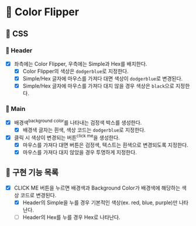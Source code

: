 # 🚖 Color Flipper

## 🎨 CSS

### 📌 Header

- [x] 좌측에는 Color Flipper, 우측에는 Simple과 Hex를 배치한다.
  - [x] Color Flipper의 색상은 `dodgerblue`로 지정한다.
  - [x] Simple/Hex 글자에 마우스를 가져다 대면 색상이 `dodgerblue`로 변경된다.
  - [x] Simple/Hex 글자에 마우스를 가져다 대지 않을 경우 색상은 `black`으로 지정한다.

### 📌 Main

- [x] 배경색<sup>background color</sup>를 나타내는 검정색 박스를 생성한다.
  - [x] 배경색 글자는 흰색, 색상 코드는 `dodgerblue`로 지정한다.
- [x] 클릭 시 색상이 변경되는 버튼<sup>click me</sup>을 생성한다.
  - [x] 마우스를 가져다 대면 버튼은 검정색, 텍스트는 흰색으로 변경되도록 지정한다.
  - [x] 마우스를 가져다 대지 않았을 경우 투명하게 지정한다.

## 🚀 구현 기능 목록

- [x] CLICK ME 버튼을 누르면 배경색과 Background Color가 배경색에 해당하는 색상 코드로 변경된다.
  - [x] Header의 Simple을 누를 경우 기본적인 색상(ex. red, blue, purple)만 나타난다.
  - [ ] Header의 Hex를 누를 경우 Hex로 나타난다.

